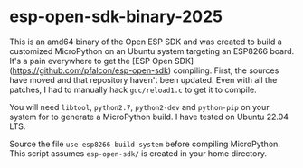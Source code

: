 # esp-open-sdk-binary-2025
This is an amd64 binary of the Open ESP SDK and was created to build a customized MicroPython on
an Ubuntu system targeting an ESP8266 board.
It's a pain everywhere to get the [ESP Open SDK] (https://github.com/pfalcon/esp-open-sdk) compiling.
First, the sources have moved and that repository haven't been updated. Even with all the patches,
I had to manually hack `gcc/reload1.c` to get it to compile.

You will need `libtool`, `python2.7`, `python2-dev` and `python-pip` on your system for to generate
a MicroPython build. I have tested on Ubuntu 22.04 LTS.

Source the file `use-esp8266-build-system` before compiling MicroPython. This script assumes
`esp-open-sdk/`  is created in your home directory.
